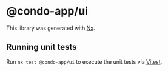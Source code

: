 # @condo-app/ui

This library was generated with [Nx](https://nx.dev).

## Running unit tests

Run `nx test @condo-app/ui` to execute the unit tests via [Vitest](https://vitest.dev/).
